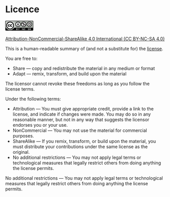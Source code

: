 
# Licence

![](paper/img/license.png)

[Attribution-NonCommercial-ShareAlike 4.0 International (CC BY-NC-SA 4.0)](http://creativecommons.org/licenses/by-nc-sa/4.0/)

This is a human-readable summary of (and not a substitute for) the [license](http://creativecommons.org/licenses/by-nc-sa/4.0/legalcode).

You are free to:

* Share — copy and redistribute the material in any medium or format
* Adapt — remix, transform, and build upon the material

The licensor cannot revoke these freedoms as long as you follow the license terms.

Under the following terms:

* Attribution — You must give appropriate credit, provide a link to the license, and indicate if changes were made. You may do so in any reasonable manner, but not in any way that suggests the licensor endorses you or your use.
* NonCommercial — You may not use the material for commercial purposes.
* ShareAlike — If you remix, transform, or build upon the material, you must distribute your contributions under the same license as the original.
* No additional restrictions — You may not apply legal terms or technological measures that legally restrict others from doing anything the license permits.

No additional restrictions — You may not apply legal terms or technological measures that legally restrict others from doing anything the license permits.
